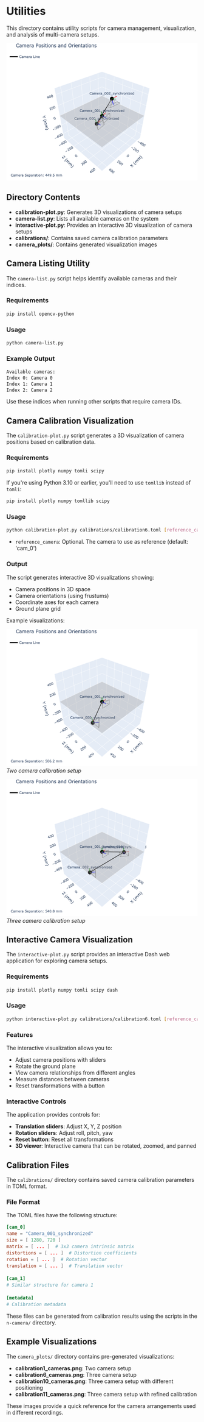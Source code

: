 # Utilities

This directory contains utility scripts for camera management, visualization, and analysis of multi-camera setups.

![Camera Calibration Visualization](camera_plots/calibration6_cameras.png)

## Directory Contents

- **calibration-plot.py**: Generates 3D visualizations of camera setups
- **camera-list.py**: Lists all available cameras on the system
- **interactive-plot.py**: Provides an interactive 3D visualization of camera setups
- **calibrations/**: Contains saved camera calibration parameters
- **camera_plots/**: Contains generated visualization images

## Camera Listing Utility

The `camera-list.py` script helps identify available cameras and their indices.

### Requirements

```bash
pip install opencv-python
```

### Usage

```bash
python camera-list.py
```

### Example Output

```
Available cameras:
Index 0: Camera 0
Index 1: Camera 1
Index 2: Camera 2
```

Use these indices when running other scripts that require camera IDs.

## Camera Calibration Visualization

The `calibration-plot.py` script generates a 3D visualization of camera positions based on calibration data.

### Requirements

```bash
pip install plotly numpy tomli scipy
```

If you're using Python 3.10 or earlier, you'll need to use `tomllib` instead of `tomli`:

```bash
pip install plotly numpy tomllib scipy
```

### Usage

```bash
python calibration-plot.py calibrations/calibration6.toml [reference_camera]
```

- `reference_camera`: Optional. The camera to use as reference (default: 'cam_0')

### Output

The script generates interactive 3D visualizations showing:

- Camera positions in 3D space
- Camera orientations (using frustums)
- Coordinate axes for each camera
- Ground plane grid

Example visualizations:

![Two Camera Setup](camera_plots/calibration1_cameras.png)
*Two camera calibration setup*

![Three Camera Setup](camera_plots/calibration10_cameras.png)
*Three camera calibration setup*

## Interactive Camera Visualization

The `interactive-plot.py` script provides an interactive Dash web application for exploring camera setups.

### Requirements

```bash
pip install plotly numpy tomli scipy dash
```

### Usage

```bash
python interactive-plot.py calibrations/calibration6.toml [reference_camera]
```

### Features

The interactive visualization allows you to:

- Adjust camera positions with sliders
- Rotate the ground plane
- View camera relationships from different angles
- Measure distances between cameras
- Reset transformations with a button

### Interactive Controls

The application provides controls for:

- **Translation sliders**: Adjust X, Y, Z position
- **Rotation sliders**: Adjust roll, pitch, yaw
- **Reset button**: Reset all transformations
- **3D viewer**: Interactive camera that can be rotated, zoomed, and panned

## Calibration Files

The `calibrations/` directory contains saved camera calibration parameters in TOML format.

### File Format

The TOML files have the following structure:

```toml
[cam_0]
name = "Camera_001_synchronized"
size = [ 1280, 720 ]
matrix = [ ... ]  # 3x3 camera intrinsic matrix
distortions = [ ... ]  # Distortion coefficients
rotation = [ ... ]  # Rotation vector
translation = [ ... ]  # Translation vector

[cam_1]
# Similar structure for camera 1

[metadata]
# Calibration metadata
```

These files can be generated from calibration results using the scripts in the `n-camera/` directory.

## Example Visualizations

The `camera_plots/` directory contains pre-generated visualizations:

- **calibration1_cameras.png**: Two camera setup
- **calibration6_cameras.png**: Three camera setup
- **calibration10_cameras.png**: Three camera setup with different positioning
- **calibration11_cameras.png**: Three camera setup with refined calibration

These images provide a quick reference for the camera arrangements used in different recordings.